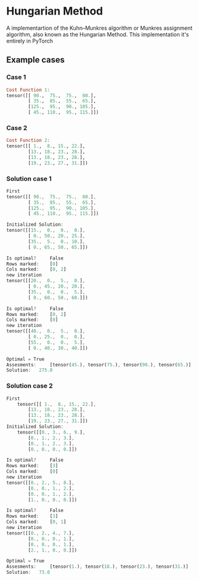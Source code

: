 # Hungarian Method
 A implementartion of the Kuhn–Munkres algorithm or Munkres assignment algorithm, also known as the Hungarian Method.
 This implementation it's entirely in PyTorch


## Example cases
### Case 1
```haskell
Cost Function 1:
tensor([[ 90.,  75.,  75.,  80.],
        [ 35.,  85.,  55.,  65.],
        [125.,  95.,  90., 105.],
        [ 45., 110.,  95., 115.]])
```
### Case 2
```haskell
Cost Function 2:
tensor([[ 1.,  8., 15., 22.],
        [13., 18., 23., 28.],
        [13., 18., 23., 28.],
        [19., 23., 27., 31.]])
```
### Solution case 1
```rust
First
tensor([[ 90.,  75.,  75.,  80.],
        [ 35.,  85.,  55.,  65.],
        [125.,  95.,  90., 105.],
        [ 45., 110.,  95., 115.]])

Initialized Solution:
tensor([[15.,  0.,  0.,  0.],
        [ 0., 50., 20., 25.],
        [35.,  5.,  0., 10.],
        [ 0., 65., 50., 65.]])

Is optimal? 	False
Rows marked: 	[0]
Cols marked: 	[0, 2]
new iteration 
tensor([[20.,  0.,  5.,  0.],
        [ 0., 45., 20., 20.],
        [35.,  0.,  0.,  5.],
        [ 0., 60., 50., 60.]])

Is optimal? 	False
Rows marked: 	[0, 2]
Cols marked: 	[0]
new iteration 
tensor([[40.,  0.,  5.,  0.],
        [ 0., 25.,  0.,  0.],
        [55.,  0.,  0.,  5.],
        [ 0., 40., 30., 40.]])

Optimal = True
Assesments: 	[tensor(45.), tensor(75.), tensor(90.), tensor(65.)]
Solution:	275.0
```
### Solution case 2
```rust
First
	tensor([[ 1.,  8., 15., 22.],
        [13., 18., 23., 28.],
        [13., 18., 23., 28.],
        [19., 23., 27., 31.]])
Initialized Solution:
	tensor([[0., 3., 6., 9.],
        [0., 1., 2., 3.],
        [0., 1., 2., 3.],
        [0., 0., 0., 0.]])

Is optimal? 	False
Rows marked: 	[3]
Cols marked: 	[0]
new iteration 
tensor([[0., 2., 5., 8.],
        [0., 0., 1., 2.],
        [0., 0., 1., 2.],
        [1., 0., 0., 0.]])

Is optimal? 	False
Rows marked: 	[3]
Cols marked: 	[0, 1]
new iteration 
tensor([[0., 2., 4., 7.],
        [0., 0., 0., 1.],
        [0., 0., 0., 1.],
        [2., 1., 0., 0.]])

Optimal = True
Assesments: 	[tensor(1.), tensor(18.), tensor(23.), tensor(31.)]
Solution:	73.0
```